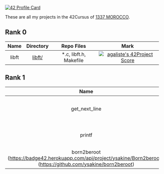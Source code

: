 [![42 Profile Card](https://1337-readme.vercel.app/api/profile?cursus=42cursus&dark=true&email=hide&login=ysakine)](https://github.com/ysakine/1337-readme)

These are all my projects in the 42Cursus of [1337 MOROCCO](https://www.1337.ma/).

## Rank 0

|			Name				|	Directory	| Repo Files | Mark |
|:-----------------------------------:|:------------------:|:--------------:|:--------------:|
libft								|	[libft/](https://github.com/sixie17/42-libft)		| *.c, libft.h, Makefile | [![agaliste's 42Project Score](https://badge42.herokuapp.com/api/project/ysakine/Libft)](https://github.com/ysakine/42-Cursus/tree/master/Rank%200/libft) |

## Rank 1

|			Name				|	Directory	| Repo Files | Mark |
|:-----------------------------------:|:------------------:|:--------------:|:--------------:|
get_next_line								|	[get_next_line/](https://github.com/ysakine/get_next_line)		| get_next_line.c, get_next_line_utils.c, get_next_line.h | [![agaliste's 42Project Score](https://badge42.herokuapp.com/api/project/ysakine/get_next_line)](https://github.com/ysakine/get_next_line) |
printf								|	[ft_printf/](https://github.com/ysakine/ft_printf)		| *.c, *.h, Makefile | [![agaliste's 42Project Score](https://badge42.herokuapp.com/api/project/ysakine/ft_printf)](https://github.com/ysakine/ft_printf) |
born2beroot	(https://badge42.herokuapp.com/api/project/ysakine/Born2beroot)](https://github.com/ysakine/born2beroot) |
